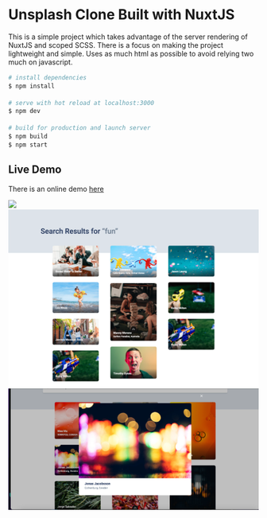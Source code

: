 # Unsplash Clone Built with NuxtJS

This is a simple project which takes advantage of the server rendering of NuxtJS and scoped SCSS. There is a focus on making the project lightweight and simple. Uses as much html as possible to avoid relying two much on javascript.

```bash
# install dependencies
$ npm install

# serve with hot reload at localhost:3000
$ npm dev

# build for production and launch server
$ npm build
$ npm start
```

## Live Demo
There is an online demo [here](https://unsplash-clone-ten.vercel.app/)

<img src="./screenshots/screencapture-localhost-3000-2024-10-12-17_43_08.png">
<img src="./screenshots/screencapture-localhost-3000-2024-10-12-17_46_06.png">
<img src="./screenshots/Screenshot 2024-10-12 at 5.44.37 PM.png">
